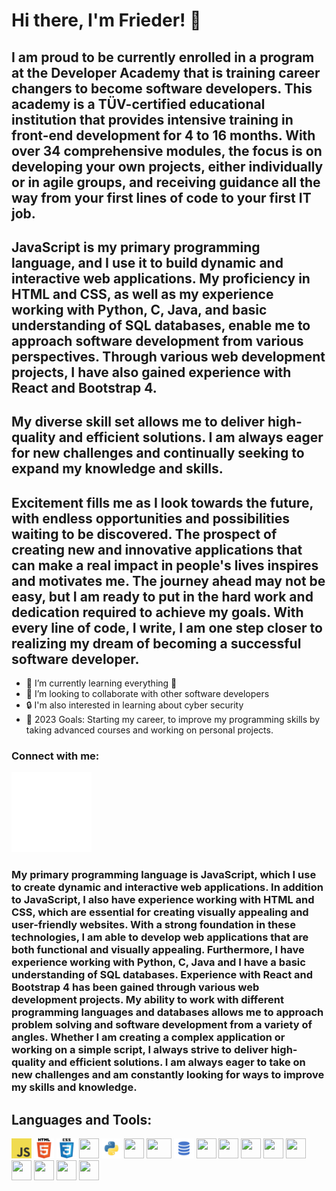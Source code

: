 # Hi there, I'm Frieder! 👋

## I am proud to be currently enrolled in a program at the Developer Academy that is training career changers to become software developers. This academy is a TÜV-certified educational institution that provides intensive training in front-end development for 4 to 16 months. With over 34 comprehensive modules, the focus is on developing your own projects, either individually or in agile groups, and receiving guidance all the way from your first lines of code to your first IT job.

## JavaScript is my primary programming language, and I use it to build dynamic and interactive web applications. My proficiency in HTML and CSS, as well as my experience working with Python, C, Java, and basic understanding of SQL databases, enable me to approach software development from various perspectives. Through various web development projects, I have also gained experience with React and Bootstrap 4.

## My diverse skill set allows me to deliver high-quality and efficient solutions. I am always eager for new challenges and continually seeking to expand my knowledge and skills.

## Excitement fills me as I look towards the future, with endless opportunities and possibilities waiting to be discovered. The prospect of creating new and innovative applications that can make a real impact in people's lives inspires and motivates me. The journey ahead may not be easy, but I am ready to put in the hard work and dedication required to achieve my goals. With every line of code, I write, I am one step closer to realizing my dream of becoming a successful software developer.

- 🌱 I’m currently learning everything 🤣
- 👯 I’m looking to collaborate with other software developers
- 🔒 I'm also interested in learning about cyber security
- 🥅 2023 Goals: Starting my career, to improve my programming skills by taking advanced courses and working on personal projects.

### Connect with me:

[![website](./img/linkedin-light-small.svg)](https://www.linkedin.com/in/frieder-singer-6a9b9025b/)

<!-- API fail BUG-->
<!-- [![Frieder's GitHub stats](https://github-readme-stats.vercel.app/api?username=friedersinger&count_private=true&show_icons=true&theme=dark) -->

<!-- (https://github.com/friedersinger/github-readme-stats) -->

<!-- API fail BUG -->
<!-- [![Top Langs](https://github-readme-stats.vercel.app/api/top-langs/?username=friedersinger&theme=dark)] -->

<!-- (https://github.com/friedersinger/github-readme-stats) -->

### My primary programming language is JavaScript, which I use to create dynamic and interactive web applications. In addition to JavaScript, I also have experience working with HTML and CSS, which are essential for creating visually appealing and user-friendly websites. With a strong foundation in these technologies, I am able to develop web applications that are both functional and visually appealing. Furthermore, I have experience working with Python, C, Java and I have a basic understanding of SQL databases. Experience with React and Bootstrap 4 has been gained through various web development projects. My ability to work with different programming languages and databases allows me to approach problem solving and software development from a variety of angles. Whether I am creating a complex application or working on a simple script, I always strive to deliver high-quality and efficient solutions. I am always eager to take on new challenges and am constantly looking for ways to improve my skills and knowledge.

## Languages and Tools:

<p float="left">
    <img height="32" width="32" src="https://raw.githubusercontent.com/github/explore/80688e429a7d4ef2fca1e82350fe8e3517d3494d/topics/javascript/javascript.png" />
    <img height="32" width="32" src="https://raw.githubusercontent.com/github/explore/80688e429a7d4ef2fca1e82350fe8e3517d3494d/topics/html/html.png" />
    <img height="32" width="32" src="https://raw.githubusercontent.com/github/explore/80688e429a7d4ef2fca1e82350fe8e3517d3494d/topics/css/css.png" />
    <img height="32" width="32" src="https://www.sic-sales.de/wp-content/uploads/2016/04/Swift_logo.svg.png" />
    <img height="32" width="32" src="https://raw.githubusercontent.com/github/explore/80688e429a7d4ef2fca1e82350fe8e3517d3494d/topics/python/python.png" />
    <img height="32" width="32" src="https://cdn.icon-icons.com/icons2/2415/PNG/512/c_original_logo_icon_146611.png" />
    <img height="32" width="40" src="https://1000logos.net/wp-content/uploads/2020/09/Java-Logo.png" />
    <img height="32" width="32" src="https://raw.githubusercontent.com/github/explore/80688e429a7d4ef2fca1e82350fe8e3517d3494d/topics/sql/sql.png" />
    <img height="32" width="32" src="https://github.githubassets.com/images/modules/logos_page/GitHub-Mark.png" />
    <img height="32" width="32" src="https://developer.apple.com/assets/elements/icons/xcode-12/xcode-12-96x96_2x.png" />
    <img height="32" width="32" src="https://www.nicepng.com/png/detail/141-1415492_bootstrap-bootstrap-4-icon-png.png" />
    <img height="32" width="32" src="https://upload.wikimedia.org/wikipedia/commons/thumb/c/cf/Angular_full_color_logo.svg/2048px-Angular_full_color_logo.svg.png" />
    <img height="32" width="32" src="https://upload.wikimedia.org/wikipedia/commons/thumb/a/a7/React-icon.svg/2300px-React-icon.svg.png" />
    <img height="32" width="32" src="https://upload.wikimedia.org/wikipedia/commons/thumb/9/9a/Visual_Studio_Code_1.35_icon.svg/2048px-Visual_Studio_Code_1.35_icon.svg.png" />
    <img height="32" width="32" src="https://upload.wikimedia.org/wikipedia/commons/thumb/a/af/Adobe_Photoshop_CC_icon.svg/640px-Adobe_Photoshop_CC_icon.svg.png" />
    <img height="32" width="32" src="https://upload.wikimedia.org/wikipedia/commons/thumb/b/b6/Adobe_Photoshop_Lightroom_CC_logo.svg/2101px-Adobe_Photoshop_Lightroom_CC_logo.svg.png" />
    <img height="32" width="32" src="https://upload.wikimedia.org/wikipedia/en/9/9f/2015_Final_Cut_Pro_Logo.png" />
</p>
